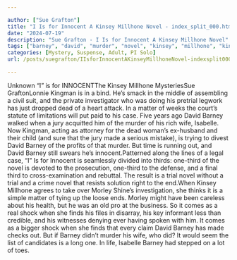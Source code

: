 ```yaml
---

author: ["Sue Grafton"]
title: "I Is for Innocent A Kinsey Millhone Novel - index_split_000.html"
date: "2024-07-19"
description: "Sue Grafton - I Is for Innocent A Kinsey Millhone Novel"
tags: ["barney", "david", "murder", "novel", "kinsey", "millhone", "kingman", "dead", "matter", "case", "jury", "wife", "isabelle", "made", "third", "trial", "morley", "come", "shock", "find", "unknown", "innocentthe", "mysteriessue", "graftonlonnie", "bind"]
categories: [Mystery, Suspense, Adult, PI Solo]
url: /posts/suegrafton/IIsforInnocentAKinseyMillhoneNovel-indexsplit000html

---
```



Unknown
“I” is for INNOCENTThe Kinsey Millhone MysteriesSue GraftonLonnie Kingman is in a bind. He’s smack in the middle of assembling a civil suit, and the private investigator who was doing his pretrial legwork has just dropped dead of a heart attack. In a matter of weeks the court’s statute of limitations will put paid to his case. Five years ago David Barney walked when a jury acquitted him of the murder of his rich wife, Isabelle. Now Kingman, acting as attorney for the dead woman’s ex-husband and their child (and sure that the jury made a serious mistake), is trying to divest David Barney of the profits of that murder. But time is running out, and David Barney still swears he’s innocent.Patterned along the lines of a legal case, “I” Is for Innocent is seamlessly divided into thirds: one-third of the novel is devoted to the prosecution, one-third to the defense, and a final third to cross-examination and rebuttal. The result is a trial novel without a trial and a crime novel that resists solution right to the end.When Kinsey Millhone agrees to take over Morley Shine’s investigation, she thinks it is a simple matter of tying up the loose ends. Morley might have been careless about his health, but he was an old pro at the business. So it comes as a real shock when she finds his files in disarray, his key informant less than credible, and his witnesses denying ever having spoken with him. It comes as a bigger shock when she finds that every claim David Barney has made checks out. But if Barney didn’t murder his wife, who did? It would seem the list of candidates is a long one. In life, Isabelle Barney had stepped on a lot of toes.
